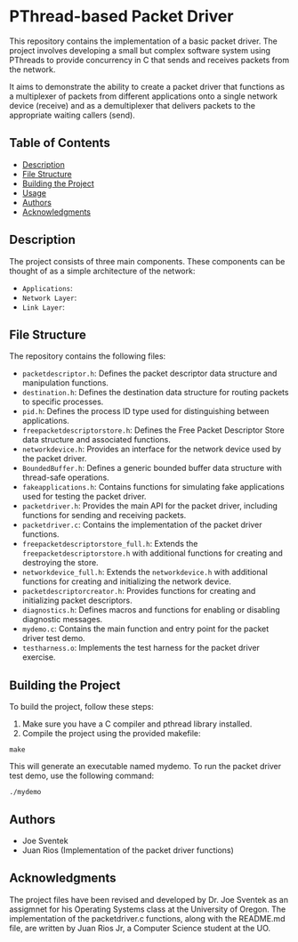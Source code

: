 # PThread-based Packet Driver

This repository contains the implementation of a basic packet driver. The project involves developing a small but complex software system using PThreads to provide concurrency in C that sends and receives packets from the network. 

It aims to demonstrate the ability to create a packet driver that functions as a multiplexer of packets from different applications onto a single network device (receive) and as a demultiplexer that delivers packets to the appropriate waiting callers (send).

## Table of Contents

- [Description](#description)
- [File Structure](#file-structure)
- [Building the Project](#building-the-project)
- [Usage](#usage)
- [Authors](#authors)
- [Acknowledgments](#acknowledgments)

## Description

The project consists of three main components. These components can be thought of as a simple architecture of the network:

- `Applications`: 
- `Network Layer`: 
- `Link Layer`:

## File Structure

The repository contains the following files:

- `packetdescriptor.h`: Defines the packet descriptor data structure and manipulation functions.
- `destination.h`: Defines the destination data structure for routing packets to specific processes.
- `pid.h`: Defines the process ID type used for distinguishing between applications.
- `freepacketdescriptorstore.h`: Defines the Free Packet Descriptor Store data structure and associated functions.
- `networkdevice.h`: Provides an interface for the network device used by the packet driver.
- `BoundedBuffer.h`: Defines a generic bounded buffer data structure with thread-safe operations.
- `fakeapplications.h`: Contains functions for simulating fake applications used for testing the packet driver.
- `packetdriver.h`: Provides the main API for the packet driver, including functions for sending and receiving packets.
- `packetdriver.c`: Contains the implementation of the packet driver functions.
- `freepacketdescriptorstore_full.h`: Extends the `freepacketdescriptorstore.h` with additional functions for creating and destroying the store.
- `networkdevice_full.h`: Extends the `networkdevice.h` with additional functions for creating and initializing the network device.
- `packetdescriptorcreator.h`: Provides functions for creating and initializing packet descriptors.
- `diagnostics.h`: Defines macros and functions for enabling or disabling diagnostic messages.
- `mydemo.c`: Contains the main function and entry point for the packet driver test demo.
- `testharness.o`: Implements the test harness for the packet driver exercise.

## Building the Project

To build the project, follow these steps:

1. Make sure you have a C compiler and pthread library installed.
2. Compile the project using the provided makefile:

~~~
make
~~~

This will generate an executable named mydemo.
To run the packet driver test demo, use the following command:

~~~
./mydemo
~~~

## Authors
- Joe Sventek
- Juan Rios (Implementation of the packet driver functions)

## Acknowledgments
The project files have been revised and developed by Dr. Joe Sventek as an assigmnet for his Operating Systems class at the University of Oregon. The implementation of the packetdriver.c functions, along with the README.md file, are written by Juan Rios Jr, a Computer Science student at the UO.
